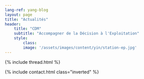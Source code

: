 ```yaml
---
lang-ref: yang-blog
layout: page
title: "Actualités"
header:
    title: "CDM"
    subtitle: "Accompagner de la Décision à l'Exploitation"
    style:
        class:
        image: '/assets/images/content/yin/station-ep.jpg'
---
```


{% include thread.html %}

{% include contact.html class="inverted" %}
